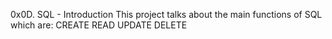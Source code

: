 0x0D. SQL - Introduction
This project talks about the main functions of SQL which are:
CREATE
READ
UPDATE
DELETE
